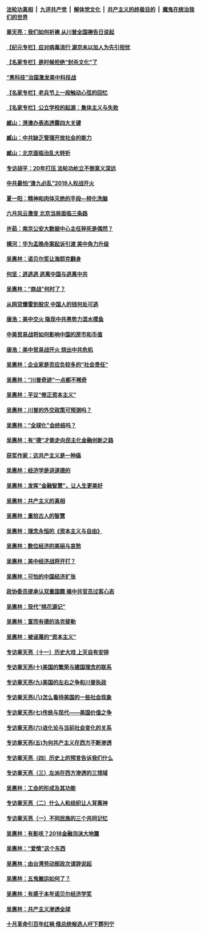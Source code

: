 

####  [法轮功真相](../../../../basic/blob/master/README.md?t=07070831) &nbsp;|&nbsp; [九评共产党](../../../../9ping.md/blob/master/README.md?t=07070831) &nbsp;|&nbsp; [解体党文化](../../../../jtdwh.md/blob/master/README.md?t=07070831)  &nbsp;|&nbsp; [共产主义的终极目的](../../../../gczydzjmd.md/blob/master/README.md?t=07070831) &nbsp;|&nbsp; [魔鬼在统治我们的世界](../../../../mgztzwmdsj.md/blob/master/README.md?t=07070831) 

#### [章天亮：我们如何祈祷 从川普全国祷告日说起](../pages/nsc423/n11944627.md?t=07070831) 

#### [【纪元专栏】应对病毒流行 渥京未以加人为先引担忧](../pages/nsc423/n11875714.md?t=07070831) 

#### [【名家专栏】是时候拒绝“封杀文化”了](../pages/nsc423/n11814093.md?t=07070831) 

#### [“黑科技”治国激发美中科技战](../pages/nsc423/n11638056.md?t=07070831) 

#### [【名家专栏】老兵节上一段触动心弦的回忆](../pages/nsc423/n11646016.md?t=07070831) 

#### [【名家专栏】公立学校的起源：集体主义与失败](../pages/nsc423/n11601833.md?t=07070831) 

#### [臧山：港澳办表态透露四大关键](../pages/nsc423/n11421628.md?t=07070831) 

#### [臧山：中共缺乏管理开放社会的能力](../pages/nsc423/n11407457.md?t=07070831) 

#### [臧山：北京面临治乱大转折](../pages/nsc423/n11406895.md?t=07070831) 

#### [专访胡平：20年打压 法轮功屹立不倒意义深远](../pages/nsc423/n11398800.md?t=07070831) 

#### [中共最怕“逢九必乱”2019人权战开火](../pages/nsc423/n11385248.md?t=07070831) 

#### [夏一阳：精神和肉体灭绝的手段—转化洗脑](../pages/nsc423/n11368250.md?t=07070831) 

#### [六月风云激变 北京当局面临三条路](../pages/nsc423/n11313668.md?t=07070831) 

#### [许茹：南京公安大数据中心主任猝死是偶然？](../pages/nsc423/n11064744.md?t=07070831) 

#### [横河：华为孟晚舟案起诉引渡 美中角力升级](../pages/nsc423/n11027230.md?t=07070831) 

#### [吴惠林：诺贝尔奖让海耶克翻身](../pages/nsc423/n10890049.md?t=07070831) 

#### [何坚：逃逃逃 逃离中国与逃离中共](../pages/nsc423/n10592891.md?t=07070831) 

#### [吴惠林：“商战”何时了？](../pages/nsc423/n10573558.md?t=07070831) 

#### [从网贷爆雷到股灾 中国人的钱何处可逃](../pages/nsc423/n10572800.md?t=07070831) 

#### [唐浩：美中交火 隐现中共黑势力混水摸鱼](../pages/nsc423/n10544040.md?t=07070831) 

#### [中美贸易战将如何影响中国的房市和币值](../pages/nsc423/n10543697.md?t=07070831) 

#### [唐浩：美中贸易战开火 烧出中共危机](../pages/nsc423/n10540126.md?t=07070831) 

#### [吴惠林：企业家是否应负较多的“社会责任”](../pages/nsc423/n10535022.md?t=07070831) 

#### [吴惠林：“川普奇迹”一点都不稀奇](../pages/nsc423/n10512808.md?t=07070831) 

#### [吴惠林：平议“修正资本主义”](../pages/nsc423/n10495724.md?t=07070831) 

#### [吴惠林：川普的外交政策可预测吗？](../pages/nsc423/n10462387.md?t=07070831) 

#### [吴惠林：“全球化”会终结吗？](../pages/nsc423/n10452838.md?t=07070831) 

#### [吴惠林：有“德”才能走向民主化金融创新之路](../pages/nsc423/n10432292.md?t=07070831) 

#### [获奖作家：这共产主义是一种癌](../pages/nsc423/n10431541.md?t=07070831) 

#### [吴惠林：经济学是讲道德的](../pages/nsc423/n10398014.md?t=07070831) 

#### [吴惠林：发挥“金融智慧”，让人生更美好](../pages/nsc423/n10375019.md?t=07070831) 

#### [吴惠林：共产主义的真相](../pages/nsc423/n10351394.md?t=07070831) 

#### [吴惠林：重拾古人的智慧](../pages/nsc423/n10337691.md?t=07070831) 

#### [吴惠林：理念永恒的《资本主义与自由》](../pages/nsc423/n10316274.md?t=07070831) 

#### [吴惠林：数位经济的美丽与哀愁](../pages/nsc423/n10292946.md?t=07070831) 

#### [吴惠林：美中经济战将开打？](../pages/nsc423/n10258825.md?t=07070831) 

#### [吴惠林：可怕的中国经济扩张](../pages/nsc423/n10219147.md?t=07070831) 

#### [政协委员提承认双重国籍 揭中共官员过客心态](../pages/nsc423/n10208809.md?t=07070831) 

#### [吴惠林：现代“桃花源记”](../pages/nsc423/n10185234.md?t=07070831) 

#### [吴惠林：富而有德的洛克斐勒](../pages/nsc423/n10142264.md?t=07070831) 

#### [吴惠林：被诬蔑的“资本主义”](../pages/nsc423/n10124816.md?t=07070831) 

#### [专访章天亮（十一）历史大戏 上天自有安排](../pages/nsc423/n10094905.md?t=07070831) 

#### [专访章天亮(十)美国的繁荣与建国理念的联系](../pages/nsc423/n10094899.md?t=07070831) 

#### [专访章天亮(九)美国的左右之争和川普执政](../pages/nsc423/n10094889.md?t=07070831) 

#### [专访章天亮(八)怎么看待美国的一些社会现象](../pages/nsc423/n10094857.md?t=07070831) 

#### [专访章天亮(七)传统与现代——美国价值之争](../pages/nsc423/n10093140.md?t=07070831) 

#### [专访章天亮(六)进化论与当前社会变化的关系](../pages/nsc423/n10092036.md?t=07070831) 

#### [专访章天亮(五)为何共产主义在西方不断渗透](../pages/nsc423/n10083620.md?t=07070831) 

#### [专访章天亮（四）历史上的预言告诉我们什么](../pages/nsc423/n10083606.md?t=07070831) 

#### [专访章天亮（三）左派在西方渗透的三领域](../pages/nsc423/n10081115.md?t=07070831) 

#### [吴惠林：工会的形成及其功能](../pages/nsc423/n10080633.md?t=07070831) 

#### [专访章天亮（二）什么人和组织让人背离神](../pages/nsc423/n10076637.md?t=07070831) 

#### [专访章天亮（一）不同民族的三个共同记忆](../pages/nsc423/n10074188.md?t=07070831) 

#### [吴惠林：有影呒？2018金融泡沫大地震](../pages/nsc423/n10040534.md?t=07070831) 

#### [吴惠林：“爱情”这个东西](../pages/nsc423/n10019423.md?t=07070831) 

#### [吴惠林：由台湾劳动部政次请辞说起](../pages/nsc423/n9979679.md?t=07070831) 

#### [吴惠林：五鬼搬运如何了？](../pages/nsc423/n9925338.md?t=07070831) 

#### [吴惠林：有感于本年诺贝尔经济学奖](../pages/nsc423/n9871883.md?t=07070831) 

#### [吴惠林：共产主义渗透全球](../pages/nsc423/n9812748.md?t=07070831) 

#### [十月革命引百年红祸 俄总统候选人吁下葬列宁](../pages/nsc423/n9810182.md?t=07070831) 

